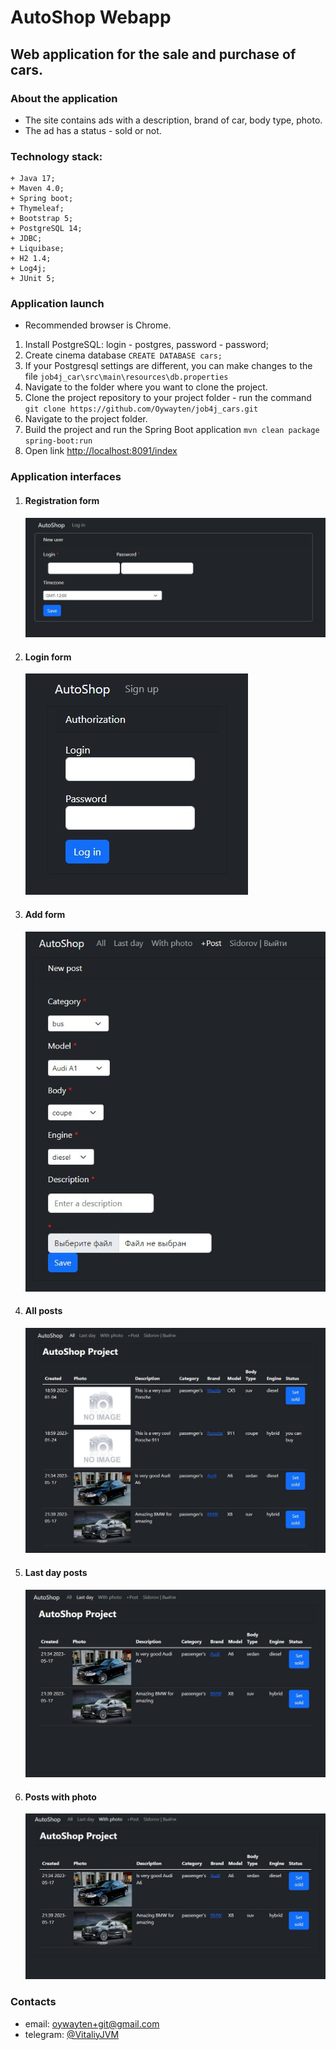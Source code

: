 # AutoShop Webapp

## Web application for the sale and purchase of cars.

### About the application
+ The site contains ads with a description, brand of car, body type, photo. 
+ The ad has a status - sold or not. 

### Technology stack:
```text
+ Java 17;
+ Maven 4.0;
+ Spring boot;
+ Thymeleaf;
+ Bootstrap 5;
+ PostgreSQL 14;
+ JDBC;
+ Liquibase;
+ H2 1.4;
+ Log4j;
+ JUnit 5;
```

### Application launch
+ Recommended browser is Chrome.
1. Install PostgreSQL: login - postgres, password - password;
2. Create cinema database `CREATE DATABASE cars;`
3. If your Postgresql settings are different, you can make changes to the file `job4j_car\srс\main\resources\db.properties`
4. Navigate to the folder where you want to clone the project.
5. Clone the project repository to your project folder - run the command `git clone https://github.com/Oywayten/job4j_cars.git`
6. Navigate to the project folder.
7. Build the project and run the Spring Boot application `mvn clean package spring-boot:run`
8. Open link [http://localhost:8091/index](http://localhost:8091/index "go to AutoShop")

### Application interfaces
1. #### Registration form
   ![registration form](screens/sign-up-form.jpg "registration")
2. #### Login form 
   ![login form](screens/login-form.jpg "login")
3. #### Add form 
   ![add post form](screens/add-form.jpg "add post")
4. #### All posts 
   ![all posts](screens/all-posts.jpg "all posts")
5. #### Last day posts 
   ![last day posts](screens/last-day-posts.jpg "last day posts")
6. #### Posts with photo 
   ![posts with photo](screens/posts-with-photo.jpg "posts with photo")

### Contacts
+ email: [oywayten+git@gmail.com](mailto:oywayten+git@gmail.com)
+ telegram: [@VitaliyJVM](https://t.me/VitaliyJVM/ "go to t.me/VitaliyJVM")